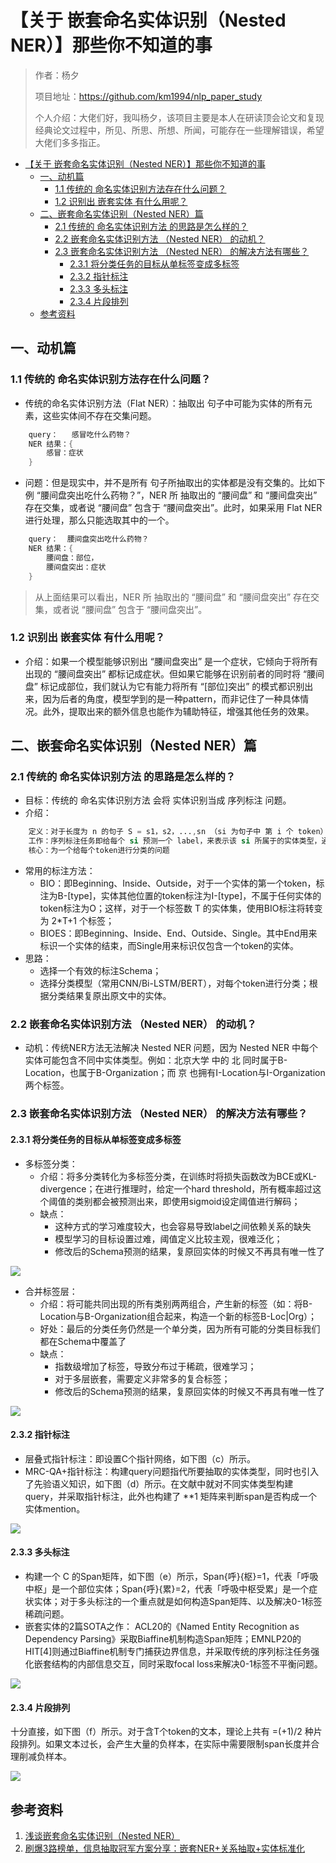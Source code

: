 # 【关于 嵌套命名实体识别（Nested NER）】那些你不知道的事

> 作者：杨夕
> 
> 项目地址：https://github.com/km1994/nlp_paper_study
> 
> 个人介绍：大佬们好，我叫杨夕，该项目主要是本人在研读顶会论文和复现经典论文过程中，所见、所思、所想、所闻，可能存在一些理解错误，希望大佬们多多指正。

- [【关于 嵌套命名实体识别（Nested NER）】那些你不知道的事](#关于-嵌套命名实体识别nested-ner那些你不知道的事)
  - [一、动机篇](#一动机篇)
    - [1.1 传统的 命名实体识别方法存在什么问题？](#11-传统的-命名实体识别方法存在什么问题)
    - [1.2 识别出 嵌套实体 有什么用呢？](#12-识别出-嵌套实体-有什么用呢)
  - [二、嵌套命名实体识别（Nested NER）篇](#二嵌套命名实体识别nested-ner篇)
    - [2.1 传统的 命名实体识别方法 的思路是怎么样的？](#21-传统的-命名实体识别方法-的思路是怎么样的)
    - [2.2 嵌套命名实体识别方法 （Nested NER） 的动机？](#22-嵌套命名实体识别方法-nested-ner-的动机)
    - [2.3 嵌套命名实体识别方法 （Nested NER） 的解决方法有哪些？](#23-嵌套命名实体识别方法-nested-ner-的解决方法有哪些)
      - [2.3.1 将分类任务的目标从单标签变成多标签](#231-将分类任务的目标从单标签变成多标签)
      - [2.3.2 指针标注](#232-指针标注)
      - [2.3.3 多头标注](#233-多头标注)
      - [2.3.4 片段排列](#234-片段排列)
  - [参考资料](#参考资料)

## 一、动机篇

### 1.1 传统的 命名实体识别方法存在什么问题？

- 传统的命名实体识别方法（Flat NER）：抽取出 句子中可能为实体的所有元素，这些实体间不存在交集问题。

```s
    query：   感冒吃什么药物？
    NER 结果：{
        感冒：症状
    }
```

- 问题：但是现实中，并不是所有 句子所抽取出的实体都是没有交集的。比如下例 “腰间盘突出吃什么药物？”，NER 所 抽取出的 “腰间盘” 和 “腰间盘突出” 存在交集，或者说 “腰间盘” 包含于 “腰间盘突出”。此时，如果采用 Flat NER 进行处理，那么只能选取其中的一个。

```s
    query：  腰间盘突出吃什么药物？
    NER 结果：{
        腰间盘：部位，
        腰间盘突出：症状
    }
```
> 从上面结果可以看出，NER 所 抽取出的 “腰间盘” 和 “腰间盘突出” 存在交集，或者说 “腰间盘” 包含于 “腰间盘突出”。

### 1.2 识别出 嵌套实体 有什么用呢？

- 介绍：如果一个模型能够识别出 “腰间盘突出” 是一个症状，它倾向于将所有出现的 “腰间盘突出” 都标记成症状。但如果它能够在识别前者的同时将 “腰间盘”  标记成部位，我们就认为它有能力将所有 “[部位]突出” 的模式都识别出来，因为后者的角度，模型学到的是一种pattern，而非记住了一种具体情况。此外，提取出来的额外信息也能作为辅助特征，增强其他任务的效果。

## 二、嵌套命名实体识别（Nested NER）篇

### 2.1 传统的 命名实体识别方法 的思路是怎么样的？

- 目标：传统的 命名实体识别方法 会将 实体识别当成 序列标注 问题。
- 介绍：

```s
    定义：对于长度为 n 的句子 S = s1，s2，...,sn （si 为句子中 第 i 个 token）
    工作：序列标注任务即给每个 si 预测一个 label，来表示该 si 所属于的实体类型，通过将 相邻 si 拼接，可以得到 对应实体 span(start,end,type)
    核心：为一个给每个token进行分类的问题
```
- 常用的标注方法：
  - BIO：即Beginning、Inside、Outside，对于一个实体的第一个token，标注为B-[type]，实体其他位置的token标注为I-[type]，不属于任何实体的token标注为O；这样，对于一个标签数 T 的实体集，使用BIO标注将转变为 2*T+1 个标签；
  - BIOES：即Beginning、Inside、End、Outside、Single。其中End用来标识一个实体的结束，而Single用来标识仅包含一个token的实体。
- 思路：
  - 选择一个有效的标注Schema；
  - 选择分类模型（常用CNN/Bi-LSTM/BERT），对每个token进行分类；根据分类结果复原出原文中的实体。

### 2.2 嵌套命名实体识别方法 （Nested NER） 的动机？

- 动机：传统NER方法无法解决 Nested NER 问题，因为 Nested NER 中每个实体可能包含不同中实体类型。例如：北京大学 中的 北 同时属于B-Location，也属于B-Organization；而 京 也拥有I-Location与I-Organization两个标签。

### 2.3 嵌套命名实体识别方法 （Nested NER） 的解决方法有哪些？

#### 2.3.1 将分类任务的目标从单标签变成多标签

- 多标签分类：
  - 介绍：将多分类转化为多标签分类，在训练时将损失函数改为BCE或KL-divergence；在进行推理时，给定一个hard threshold，所有概率超过这个阈值的类别都会被预测出来，即使用sigmoid设定阈值进行解码；
  - 缺点：
    - 这种方式的学习难度较大，也会容易导致label之间依赖关系的缺失
    - 模型学习的目标设置过难，阈值定义比较主观，很难泛化；
    - 修改后的Schema预测的结果，复原回实体的时候又不再具有唯一性了

![](img/微信截图_20210206110349.png)

- 合并标签层：
  - 介绍：将可能共同出现的所有类别两两组合，产生新的标签（如：将B-Location与B-Organization组合起来，构造一个新的标签B-Loc|Org）；
  - 好处：最后的分类任务仍然是一个单分类，因为所有可能的分类目标我们都在Schema中覆盖了
  - 缺点：
    - 指数级增加了标签，导致分布过于稀疏，很难学习；
    - 对于多层嵌套，需要定义非常多的复合标签；
    - 修改后的Schema预测的结果，复原回实体的时候又不再具有唯一性了

![](img/微信截图_20210206110429.png)


#### 2.3.2 指针标注

- 层叠式指针标注：即设置C个指针网络，如下图（c）所示。
- MRC-QA+指针标注：构建query问题指代所要抽取的实体类型，同时也引入了先验语义知识，如下图（d）所示。在文献中就对不同实体类型构建query，并采取指针标注，此外也构建了 **1 矩阵来判断span是否构成一个实体mention。

![](img/微信截图_20210206110455.png)

#### 2.3.3 多头标注

- 构建一个 C 的Span矩阵，如下图（e）所示，Span{呼}{枢}=1，代表「呼吸中枢」是一个部位实体；Span{呼}{累}=2，代表「呼吸中枢受累」是一个症状实体；对于多头标注的一个重点就是如何构造Span矩阵、以及解决0-1标签稀疏问题。
- 嵌套实体的2篇SOTA之作： ACL20的《Named Entity Recognition as Dependency Parsing》采取Biaffine机制构造Span矩阵；EMNLP20的HIT[4]则通过Biaffine机制专门捕获边界信息，并采取传统的序列标注任务强化嵌套结构的内部信息交互，同时采取focal loss来解决0-1标签不平衡问题。

![](img/微信截图_20210206110511.png)

#### 2.3.4 片段排列

十分直接，如下图（f）所示。对于含T个token的文本，理论上共有 =(+1)/2 种片段排列。如果文本过长，会产生大量的负样本，在实际中需要限制span长度并合理削减负样本。

![](img/微信截图_20210206110529.png)

## 参考资料

1. [浅谈嵌套命名实体识别（Nested NER）](https://zhuanlan.zhihu.com/p/126347862)
2. [刷爆3路榜单，信息抽取冠军方案分享：嵌套NER+关系抽取+实体标准化](https://zhuanlan.zhihu.com/p/326302618)